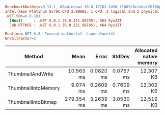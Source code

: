 ``` ini

BenchmarkDotNet=v0.13.1, OS=Windows 10.0.17763.2458 (1809/October2018Update/Redstone5)
Intel Xeon Platinum 8370C CPU 2.80GHz, 1 CPU, 2 logical and 2 physical cores
.NET SDK=6.0.101
  [Host]     : .NET 6.0.1 (6.0.121.56705), X64 RyuJIT
  Job-RTTKFE : .NET 6.0.1 (6.0.121.56705), X64 RyuJIT

Runtime=.NET 6.0  InvocationCount=1  LaunchCount=1  
UnrollFactor=1  

```
|              Method |       Mean |     Error |    StdDev | Allocated native memory | Native memory leak |     Gen 0 |     Gen 1 |     Gen 2 | Allocated |
|-------------------- |-----------:|----------:|----------:|------------------------:|-------------------:|----------:|----------:|----------:|----------:|
|   ThumbnailAndWrite |  10.563 ms | 0.0820 ms | 0.0767 ms |               12,307 KB |                  - |         - |         - |         - |      1 KB |
| ThumbnailIntoMemory |   9.074 ms | 0.2609 ms | 0.7609 ms |               12,302 KB |                  - |         - |         - |         - |  5,551 KB |
| ThumbnailIntoBitmap | 279.354 ms | 3.2639 ms | 3.0530 ms |               12,519 KB |               0 KB | 1000.0000 | 1000.0000 | 1000.0000 | 11,103 KB |
